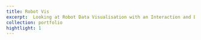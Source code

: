 ```yaml
---
title: Robot Vis
excerpt:  Looking at Robot Data Visualisation with an Interaction and Decision Making Perspective
collection: portfolio
hightlight: 1
---
```

